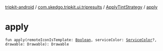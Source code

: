[tripkit-android](../../index.md) / [com.skedgo.tripkit.ui.tripresults](../index.md) / [ApplyTintStrategy](index.md) / [apply](./apply.md)

# apply

`fun apply(remoteIconIsTemplate: `[`Boolean`](https://kotlinlang.org/api/latest/jvm/stdlib/kotlin/-boolean/index.html)`, serviceColor: `[`ServiceColor`](../../skedgo.tripkit.routing/-service-color/index.md)`?, drawable: Drawable): Drawable`